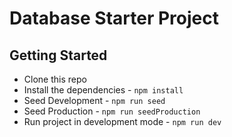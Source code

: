 # Database Starter Project 

## Getting Started

- Clone this repo 
- Install the dependencies -  `npm install`
- Seed Development - `npm run seed`
- Seed Production - `npm run seedProduction`
- Run project in development mode - `npm run dev`
